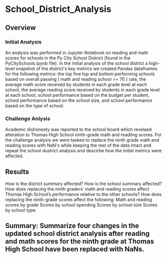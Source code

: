 # School_District_Analysis
## Overview 
### Initial Analysis
An analysis was performed in Jupyter Notebook on reading and math scores for schools in the Py City School District (found in the PyCitySchools.ipynb file). In the intiial analysis of the school district a high-level snapshot of the district's key metrics we created Pandas dataframes for the following metrics: the top five top and bottom performing schools based on overall passing ( math and reading school >= 70 ) rate, the average math score received by students in each grade level at each school, the average reading score received by students in each grade level at each school, school performance based on the budget per student, school performance based on the school size,  and school performance based on the type of school.
### Challenge Anlysis
Academic dishonesty was reported to the school board which revelaed alteration to Thomas High School ninth-grade math and readiing scores. For the challenge analysis we were tasked to replace the ninth grade math and reading scores with NaN's while keeping the rest of the data intact and repeat the school dustrict analysis and descirbe how the initial metrics were affected. 
## Results 
How is the district summary affected?
How is the school summary affected?
How does replacing the ninth graders’ math and reading scores affect Thomas High School’s performance relative to the other schools?
How does replacing the ninth-grade scores affect the following:
Math and reading scores by grade
Scores by school spending
Scores by school size
Scores by school type
## Summary: Summarize four changes in the updated school district analysis after reading and math scores for the ninth grade at Thomas High School have been replaced with NaNs.
